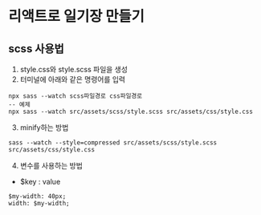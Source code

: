 # 리액트로 일기장 만들기

## scss 사용법

1. style.css와 style.scss 파일을 생성
2. 터미널에 아래와 같은 명령어를 입력

```
npx sass --watch scss파일경로 css파일경로
-- 예제
npx sass --watch src/assets/scss/style.scss src/assets/css/style.css
```

3. minify하는 방법

```
sass --watch --style=compressed src/assets/scss/style.scss src/assets/css/style.css
```

4. 변수를 사용하는 방법

-   $key : value

```
$my-width: 40px;
width: $my-width;
```
